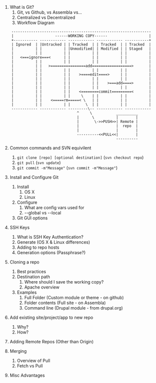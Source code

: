 1. What is Git?
    1. Git, vs Github, vs Assembla vs...
    2. Centralized vs Decentralized
    3. Workflow Diagram

```
    ----------------------------------------------------------------
    |                   ------WORKING COPY------                   |
    +----------- ------------ ------------ ------------ -----------+
    | Ignored  | |Untracked | | Tracked  | | Tracked  | | Tracked  |
    |          | |          | |Unmodified| | Modified | | Staged   |
    |          | |          | |          | |          | |          |
    |   <===ignore===<      | |          | |          | |          |
    |          | |          | |          | |          | |          |
    |          | |   >================add==================>       |
    |          | |          | |          | |          | |          |
    |          | |          | |    >====edit====>     | |          |
    |          | |          | |          | |          | |          |
    |          | |          | |          | |    >===add====>       |
    |          | |          | |          | |          | |          |
    |          | |          | |    <========commit=========<       |
    |          | |          | |     \    | |          | |          |
    |          | |    <=====rm=====< \   | |          | |          |
    |          | |          | |       \  | |          | |          |
    ------------ ------------ ---------\-- ------------ ------------
                                  ^     \           __________
                                  |      \          |        |
                                  |       \->>PUSH>>| Remote | 
                                  |                 |  repo  |
                                  |                 |        |
                                  ----------<<PULL<<|        |
                                                    ----------
```

2. Common commands and SVN equivilent
    1. `git clone [repo] [optional destination]` (`svn checkout repo`)
    2. `git pull` (`svn update`)
    3. `git commit -m"Message"` (`svn commit -m"Message"`)

3. Install and Configure Git
    1. Install
        1. OS X
        2. Linux
    2. Configure
        1. What are config vars used for
        2. --global vs --local
    3. Git GUI options

4. SSH Keys
    1. What is SSH Key Authentication?
    2. Generate (OS X & Linux differences)
    3. Adding to repo hosts
    4. Generation options (Passphrase?)

5. Cloning a repo
    1. Best practices
    2. Destination path
        1. Where should I save the working copy?
        2. Apache overview
    3. Examples
        1. Full Folder (Custom module or theme - on github)
        2. Folder contents (Full site - on Assembla)
        3. Command line (Drupal module - from drupal.org)

6. Add existing site/project/app to new repo
    1. Why?
    2. How?

7. Adding Remote Repos (Other than Origin)

8. Merging
    1. Overview of Pull
    2. Fetch vs Pull

9. Misc Advantages
